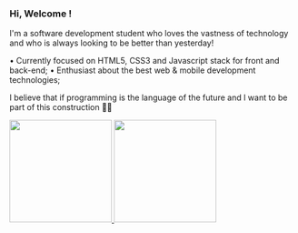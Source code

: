 ### Hi, Welcome ! 

I'm a software development student who loves the vastness of technology and who is always looking to be better than yesterday!

• Currently focused on HTML5, CSS3 and Javascript stack for front and back-end;
• Enthusiast about the best web & mobile development technologies;

I believe that if programming is the language of the future and I want to be part of this construction 👩‍💻

<a href="https://github.com/camilasmarques">
  <img height="180em" src="https://github-readme-stats-eight-theta.vercel.app/api?username=camilasmarques&show_icons=true&theme=dracula&include_all_commits=true&count_private=true"/>
  <img height="180em" src="https://github-readme-stats-eight-theta.vercel.app/api/top-langs/?username=camilasmarques&layout=compact&langs_count=8&theme=dracula"/>
<div>

<!--
**camilasmarques/camilasmarques** is a ✨ _special_ ✨ repository because its `README.md` (this file) appears on your GitHub profile.!

